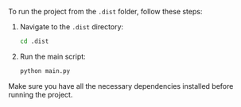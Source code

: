To run the project from the `.dist` folder, follow these steps:

1. Navigate to the `.dist` directory:
    ```sh
    cd .dist
    ```

2. Run the main script:
    ```sh
    python main.py
    ```

Make sure you have all the necessary dependencies installed before running the project.
